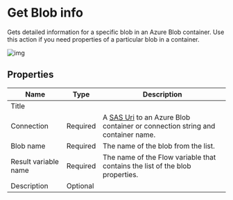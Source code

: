 # Get Blob info

Gets detailed information for a specific blob in an Azure Blob container. Use this action if you need properties of a particular blob in a container.

![img](https://profitbasedocs.blob.core.windows.net/flowimages/get-blob-info.png)



## Properties

| Name             | Type      |Description                                             |
|------------------|-----------|--------------------------------------------------------|
| Title |   |  |
| Connection       | Required  | A [SAS Uri](https://learn.microsoft.com/en-us/azure/storage/common/storage-sas-overview) to an Azure Blob container or connection string and container name.       |
| Blob name | Required | The name of the blob from the list. |
| Result variable name | Required | The name of the Flow variable that contains the list of the blob properties. |
| Description | Optional |  |




